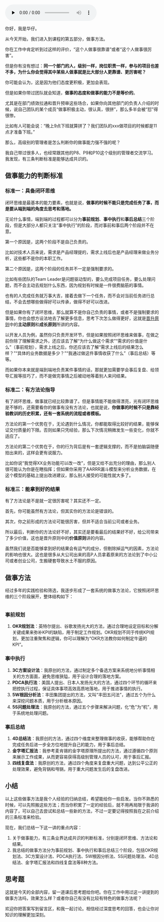 <audio id="audio" title="21 | 导学：你应该掌握哪些做事方法？" controls="" preload="none"><source id="mp3" src="https://static001.geekbang.org/resource/audio/18/aa/1879a600ce856798e9fd6103f3c2b8aa.mp3"></audio>

你好，我是华仔。

从今天开始，我们进入到课程的第五部分，做事方法。

你在工作中肯定听到过这样的评价，“这个人做事很靠谱”或者“这个人做事很厉害”。

但是你有没有想过：**同一个部门的人，级别一样，岗位职责一样，参与的项目也差不多，为什么你会觉得其中某些人做事就是比大部分人更靠谱、更厉害呢？**

你可能会认为，这是因为他们态度更积极，更加会表现。

但是如果你带过团队就会知道，**做事的态度和做事的能力不是等价的**。

尤其是在部门绩效拉通和晋升预审这些场合，如果你向其他部门的负责人介绍的时候，说自己团队的某个成员“做事积极主动，很认真，很拼”，那么多半会被“怼”得很惨。

比如有人可能会说：“晚上9点下班就算拼了？我们团队的xxx做项目的时候都是11点才准备下班。”

那么，高级别的管理者是怎么判断你的做事能力强不强的呢？

我自己带过很多人，也经常跟其他的P8、P9和P10这个级别的管理者交流学习。我发现，有三条判断标准是能够达成共识的。

## 做事能力的判断标准

### 标准一：具备闭环思维

闭环思维是最基本的能力要素，也就是说，**做事的时候不能只是完成任务了事，而是要从端到端的角度去思考和落地。**

无论什么事情，端到端的过程都可以分为**事前规划**、**事中执行**和**事后总结**三个阶段，但是大部分人都只关注“事中执行”的阶段，而对事前和事后两个阶段并不在意。

第一个原因是，这两个阶段不是自己负责的。

比如对技术人员来说，需求是产品经理提的，需求上线后也是产品经理来做业务分析，这些都不是你的本职工作。

第二个原因是，这两个阶段的任务并不一定是强制要求的。

比如有些团队的Team Leader是问题驱动型的，要么完成项目任务，要么处理问题，而不会主动去规划什么东西，因为规划有时候是一件很费脑筋的事情。

也有的人完成任务就万事大吉，接着去做下一个任务，而不会对当前任务进行总结，不会去想哪些做得好可以传承，做得不好可以改进。

但是如果你有了闭环思维，那么就算不是你自己负责的事情，或者不是强制要求的事情，你也会想方设法地去了解更多信息，思考下次怎么做得更好，这就是[晋升原则](https://time.geekbang.org/column/article/314649)中的**主动原则**和**成长原则**所讲的内容。

以开发人员为例，虽然你只负责开发环节，但是如果按照闭环思维来做事，在做之前你除了理解需求之外，还应该去了解“为什么做这个需求”“需求的价值是什么”（事前规划），需求上线之后，你还应该去了解“需求上线后的结果怎么样？”“具体的业务数据是多少？”“我通过做这件事情收获了什么”（事后总结）等等。

而如果你本来就是端到端地负责某件事情的话，那就更加需要学会事后复盘、给领导汇报等技巧了，而不是做完事情之后被动地等着别人来问结果。

### 标准二：有方法论指导

有了闭环思维，做事就已经比较靠谱了。但是事情能不能做得漂亮，光有闭环思维是不够的，还需要看你的做事有没有方法论，也就是说，**你做事的时候不只是靠经验教训的历史积累，还有一套系统的流程或者模板。**

方法论的第一个优势在于，无论遇到什么情况，你都能取得比较好的结果，能够保证交付质量的下限。否则如果只凭经验，那么下次情况稍微发生一些变化，你就不适应了。

方法论的第二个优势在于，你的行为背后是有一套逻辑支撑的，而不是拍脑袋随便拍出来的，这样会更有说服力。

比如你说“我觉得XX业务功能可以改一改”，但是又给不出充分的理由，那么别人很可能认为你是在瞎指挥；但如果你采用了AARRR漏斗模型来分析业务数据，在这个模型的基础上提出改进建议，那么别人接受的可能性就大多了。

### 标准三：能拿到好的结果

有了方法论是不是就一定很厉害呢？其实还不一定。

首先，你可能虽然有方法论，但其实你的方法论是错误的。

其次，你之前形成的方法论可能很厉害，但并不适合当前公司或者业务。

所以最后，判断你的方法论好不好，其实还是要看最后的结果好不好，给公司带来了多少价值，这也是晋升原则中的**价值原则**讲的内容。

虽然我们说是否能够拿到好的结果会有运气的成分，但剔除掉运气的因素，方法论的影响也很大。这也是很多从大公司出来的高P人员拿着原来的方法论到了中小公司或者创业公司，生搬硬套导致水土不服的原因。

## 做事方法

经过多年的实践检验和筛选，我逐步形成了一套系统的做事方法论，它按照闭环思维的三个阶段展开，整体结构如下：

<img src="https://static001.geekbang.org/resource/image/36/1d/366ba1c6c43da49482bcb37c74f8711d.jpg" alt="">

### 事前规划

1. **OKR规划法**：英特尔提出、谷歌发扬光大的方法，通过合理地设定目标和分解关键成果来弥补KPI的缺陷，用于制定工作规划。OKR规划不同于传统KPI规划，更加注重聚焦和逻辑，你可以理解为“OKR方法教你如何制定牛逼的KPI”。

### 事中执行

1. **3C方案设计法**：我原创的方法，通过制定多个备选方案来系统地分析事情相关的方方面面，避免思维狭隘，用于设计合理的落地方案。
1. **PDCA执行法**：美国人提出、日本人发扬光大的方法，通过四个环节的循环来把控执行过程，保证具体事项高效高质地落地，用于推进事情的执行。
1. **5W根因分析法**：丰田集团提出的方法，又叫“丰田五问法”，通过五个为什么来深挖问题本质，用于分析根本原因。
1. **5S问题处理法**：我原创的方法，通过五个步骤来解决问题，化“危”为“机”，用于系统地处理问题。

### 事后总结

1. **4D总结法**：我原创的方法，通过四个维度来整理做事的收获，能够帮助你在完成任务后进一步全方位地提升自己的能力，用于事后总结。
1. **金字塔汇报法**：我参考麦肯锡的金字塔原理所提出的方法，通过遵循四个原则来展示工作成果，从而更容易获得高级别管理人员的认可，用于事后汇报。
1. **四线复盘法**：我原创的方法，通过四个角度来复盘重大问题，达到公平公正的处理效果，避免背锅和甩锅，用于重大问题发生后的复盘改进。

## 小结

以上这些做事方法是我个人经验的归纳总结，希望能给你一些启发。当你不熟悉的时候，可以先照搬这些方法；而当你积累了一定的经验后，就不用再局限于我讲的内容了，可以自己去尝试和总结一些新的方法，不过一定要记得按照我在之前介绍的三条标准来检验。

现在，我们总结一下这一讲的重点内容：

1. 关于做事能力，有三条业界达成共识的判断标准，分别是闭环思维、方法论和结果。
1. 我总结的做事方法分为事前规划、事中执行和事后总结三个阶段，包括OKR规划法、3C方案设计法、PDCA执行法、5W根因分析法、5S问题处理法、4D总结法、金字塔汇报法和四线复盘法等8种方法。

## 思考题

这就是今天的全部内容，留一道课后思考题给你吧。你在工作中用过这一讲提到的做事方法吗，效果怎么样？或者你自己有没有比较有特色的做事方法呢？

欢迎你把答案写到留言区，和我一起讨论。相信经过深度思考的回答，也会让你对知识的理解更加深刻。<br>
<img src="https://static001.geekbang.org/resource/image/ef/y6/ef949dfaf673c73822893bd43f36eyy6.jpeg" alt="">
